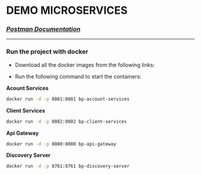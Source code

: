 # DEMO MICROSERVICES


### ***[Postman Documentation](https://documenter.getpostman.com/view/11695309/2sA3kUH2qW)***

___________________________________

### Run the project with docker

- Download all the docker images from the following links:


- Run the following command to start the containers:


**Acount Services**
```bash
docker run -d -p 8081:8081 bp-account-services
```

**Client Services**
```bash
docker run -d -p 8082:8082 bp-client-services
```

**Api Gateway**
```bash
docker run -d -p 8080:8080 bp-api-gateway
```

**Discovery Server**
```bash
docker run -d -p 8761:8761 bp-discovery-server
```